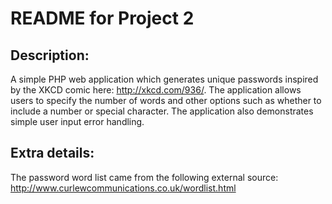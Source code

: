 # README for Project 2

## Description:
A simple PHP web application which generates unique passwords inspired by the XKCD comic here: http://xkcd.com/936/.  The application allows users to specify the number of words and other options such as whether to include a number or special character.  The application also demonstrates simple user input error handling.
## Extra details:
The password word list came from the following external source: http://www.curlewcommunications.co.uk/wordlist.html
